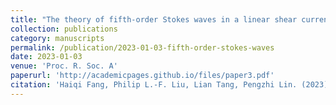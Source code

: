 ```yaml
---
title: "The theory of fifth-order Stokes waves in a linear shear current"
collection: publications
category: manuscripts
permalink: /publication/2023-01-03-fifth-order-stokes-waves
date: 2023-01-03
venue: 'Proc. R. Soc. A'
paperurl: 'http://academicpages.github.io/files/paper3.pdf'
citation: 'Haiqi Fang, Philip L.-F. Liu, Lian Tang, Pengzhi Lin. (2023). &quot;The theory of fifth-order Stokes waves in a linear shear current.&quot; <i>Proc. R. Soc. A</i>, 479: 20230565. [doi: 10.1098/rspa.2023.0565](https://doi.org/10.1098/rspa.2023.0565)'
---
```


